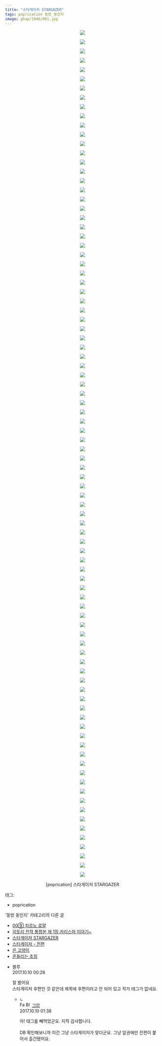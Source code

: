 ```yaml
---
title: "스타게이저 STARGAZER"
tags: poprication 동방_동인지
image: ghap/1946/001.jpg
---
```

<div class="article">
<p style="text-align: center; clear: none; float: none;"><img src="{{ site.nasurl }}/ghap/1946/001.jpg"/></p>
<p style="text-align: center; clear: none; float: none;"><img src="{{ site.nasurl }}/ghap/1946/002.jpg"/></p>
<p style="text-align: center; clear: none; float: none;"><img src="{{ site.nasurl }}/ghap/1946/003.jpg"/></p>
<p style="text-align: center; clear: none; float: none;"><img src="{{ site.nasurl }}/ghap/1946/004.jpg"/></p>
<p style="text-align: center; clear: none; float: none;"><img src="{{ site.nasurl }}/ghap/1946/005.jpg"/></p>
<p style="text-align: center; clear: none; float: none;"><img src="{{ site.nasurl }}/ghap/1946/006.jpg"/></p>
<p style="text-align: center; clear: none; float: none;"><img src="{{ site.nasurl }}/ghap/1946/007.jpg"/></p>
<p style="text-align: center; clear: none; float: none;"><img src="{{ site.nasurl }}/ghap/1946/008.jpg"/></p>
<p style="text-align: center; clear: none; float: none;"><img src="{{ site.nasurl }}/ghap/1946/009.jpg"/></p>
<p style="text-align: center; clear: none; float: none;"><img src="{{ site.nasurl }}/ghap/1946/010.jpg"/></p>
<p style="text-align: center; clear: none; float: none;"><img src="{{ site.nasurl }}/ghap/1946/011.jpg"/></p>
<p style="text-align: center; clear: none; float: none;"><img src="{{ site.nasurl }}/ghap/1946/012.jpg"/></p>
<p style="text-align: center; clear: none; float: none;"><img src="{{ site.nasurl }}/ghap/1946/013.jpg"/></p>
<p style="text-align: center; clear: none; float: none;"><img src="{{ site.nasurl }}/ghap/1946/014.jpg"/></p>
<p style="text-align: center; clear: none; float: none;"><img src="{{ site.nasurl }}/ghap/1946/015.jpg"/></p>
<p style="text-align: center; clear: none; float: none;"><img src="{{ site.nasurl }}/ghap/1946/016.jpg"/></p>
<p style="text-align: center; clear: none; float: none;"><img src="{{ site.nasurl }}/ghap/1946/017.jpg"/></p>
<p style="text-align: center; clear: none; float: none;"><img src="{{ site.nasurl }}/ghap/1946/018.jpg"/></p>
<p style="text-align: center; clear: none; float: none;"><img src="{{ site.nasurl }}/ghap/1946/019.jpg"/></p>
<p style="text-align: center; clear: none; float: none;"><img src="{{ site.nasurl }}/ghap/1946/020.jpg"/></p>
<p style="text-align: center; clear: none; float: none;"><img src="{{ site.nasurl }}/ghap/1946/021.jpg"/></p>
<p style="text-align: center; clear: none; float: none;"><img src="{{ site.nasurl }}/ghap/1946/022.jpg"/></p>
<p style="text-align: center; clear: none; float: none;"><img src="{{ site.nasurl }}/ghap/1946/023.jpg"/></p>
<p style="text-align: center; clear: none; float: none;"><img src="{{ site.nasurl }}/ghap/1946/024.jpg"/></p>
<p style="text-align: center; clear: none; float: none;"><img src="{{ site.nasurl }}/ghap/1946/025.jpg"/></p>
<p style="text-align: center; clear: none; float: none;"><img src="{{ site.nasurl }}/ghap/1946/026.jpg"/></p>
<p style="text-align: center; clear: none; float: none;"><img src="{{ site.nasurl }}/ghap/1946/027.jpg"/></p>
<p style="text-align: center; clear: none; float: none;"><img src="{{ site.nasurl }}/ghap/1946/028.jpg"/></p>
<p style="text-align: center; clear: none; float: none;"><img src="{{ site.nasurl }}/ghap/1946/029.jpg"/></p>
<p style="text-align: center; clear: none; float: none;"><img src="{{ site.nasurl }}/ghap/1946/030.jpg"/></p>
<p style="text-align: center; clear: none; float: none;"><img src="{{ site.nasurl }}/ghap/1946/031.jpg"/></p>
<p style="text-align: center; clear: none; float: none;"><img src="{{ site.nasurl }}/ghap/1946/032.jpg"/></p>
<p style="text-align: center; clear: none; float: none;"><img src="{{ site.nasurl }}/ghap/1946/033.jpg"/></p>
<p style="text-align: center; clear: none; float: none;"><img src="{{ site.nasurl }}/ghap/1946/034.jpg"/></p>
<p style="text-align: center; clear: none; float: none;"><img src="{{ site.nasurl }}/ghap/1946/035.jpg"/></p>
<p style="text-align: center; clear: none; float: none;"><img src="{{ site.nasurl }}/ghap/1946/036.jpg"/></p>
<p style="text-align: center; clear: none; float: none;"><img src="{{ site.nasurl }}/ghap/1946/037.jpg"/></p>
<p style="text-align: center; clear: none; float: none;"><img src="{{ site.nasurl }}/ghap/1946/038.jpg"/></p>
<p style="text-align: center; clear: none; float: none;"><img src="{{ site.nasurl }}/ghap/1946/039.jpg"/></p>
<p style="text-align: center; clear: none; float: none;"><img src="{{ site.nasurl }}/ghap/1946/040.jpg"/></p>
<p style="text-align: center; clear: none; float: none;"><img src="{{ site.nasurl }}/ghap/1946/041.jpg"/></p>
<p style="text-align: center; clear: none; float: none;"><img src="{{ site.nasurl }}/ghap/1946/042.jpg"/></p>
<p style="text-align: center; clear: none; float: none;"><img src="{{ site.nasurl }}/ghap/1946/043.jpg"/></p>
<p style="text-align: center; clear: none; float: none;"><img src="{{ site.nasurl }}/ghap/1946/044.jpg"/></p>
<p style="text-align: center; clear: none; float: none;"><img src="{{ site.nasurl }}/ghap/1946/045.jpg"/></p>
<p style="text-align: center; clear: none; float: none;"><img src="{{ site.nasurl }}/ghap/1946/046.jpg"/></p>
<p style="text-align: center; clear: none; float: none;"><img src="{{ site.nasurl }}/ghap/1946/047.jpg"/></p>
<p style="text-align: center; clear: none; float: none;"><img src="{{ site.nasurl }}/ghap/1946/048.jpg"/></p>
<p style="text-align: center; clear: none; float: none;"><img src="{{ site.nasurl }}/ghap/1946/049.jpg"/></p>
<p style="text-align: center; clear: none; float: none;"><img src="{{ site.nasurl }}/ghap/1946/050.jpg"/></p>
<p style="text-align: center; clear: none; float: none;"><img src="{{ site.nasurl }}/ghap/1946/051.jpg"/></p>
<p style="text-align: center; clear: none; float: none;"><img src="{{ site.nasurl }}/ghap/1946/052.jpg"/></p>
<p style="text-align: center; clear: none; float: none;"><img src="{{ site.nasurl }}/ghap/1946/053.jpg"/></p>
<p style="text-align: center; clear: none; float: none;"><img src="{{ site.nasurl }}/ghap/1946/054.jpg"/></p>
<p style="text-align: center; clear: none; float: none;"><img src="{{ site.nasurl }}/ghap/1946/055.jpg"/></p>
<p style="text-align: center; clear: none; float: none;"><img src="{{ site.nasurl }}/ghap/1946/056.jpg"/></p>
<p style="text-align: center; clear: none; float: none;"><img src="{{ site.nasurl }}/ghap/1946/057.jpg"/></p>
<p style="text-align: center; clear: none; float: none;"><img src="{{ site.nasurl }}/ghap/1946/058.jpg"/></p>
<p style="text-align: center; clear: none; float: none;"><img src="{{ site.nasurl }}/ghap/1946/059.jpg"/></p>
<p style="text-align: center; clear: none; float: none;"><img src="{{ site.nasurl }}/ghap/1946/060.jpg"/></p>
<p style="text-align: center; clear: none; float: none;"><img src="{{ site.nasurl }}/ghap/1946/061.jpg"/></p>
<p style="text-align: center; clear: none; float: none;"><img src="{{ site.nasurl }}/ghap/1946/062.jpg"/></p>
<p style="text-align: center; clear: none; float: none;"><img src="{{ site.nasurl }}/ghap/1946/063.jpg"/></p>
<p style="text-align: center; clear: none; float: none;"><img src="{{ site.nasurl }}/ghap/1946/064.jpg"/></p>
<p style="text-align: center; clear: none; float: none;"><img src="{{ site.nasurl }}/ghap/1946/065.jpg"/></p>
<p style="text-align: center; clear: none; float: none;"><img src="{{ site.nasurl }}/ghap/1946/066.jpg"/></p>
<p style="text-align: center; clear: none; float: none;"><img src="{{ site.nasurl }}/ghap/1946/067.jpg"/></p>
<p style="text-align: center; clear: none; float: none;"><img src="{{ site.nasurl }}/ghap/1946/068.jpg"/></p>
<p style="text-align: center; clear: none; float: none;"><img src="{{ site.nasurl }}/ghap/1946/069.jpg"/></p>
<p style="text-align: center; clear: none; float: none;"><img src="{{ site.nasurl }}/ghap/1946/070.jpg"/></p>
<p style="text-align: center; clear: none; float: none;"><img src="{{ site.nasurl }}/ghap/1946/071.jpg"/></p>
<p style="text-align: center; clear: none; float: none;"><img src="{{ site.nasurl }}/ghap/1946/072.jpg"/></p>
<p style="text-align: center; clear: none; float: none;"><img src="{{ site.nasurl }}/ghap/1946/073.jpg"/></p>
<p style="text-align: center; clear: none; float: none;"><img src="{{ site.nasurl }}/ghap/1946/074.jpg"/></p>
<p style="text-align: center; clear: none; float: none;"><img src="{{ site.nasurl }}/ghap/1946/075.jpg"/></p>
<p style="text-align: center; clear: none; float: none;"><img src="{{ site.nasurl }}/ghap/1946/076.jpg"/></p>
<p style="text-align: center; clear: none; float: none;"><img src="{{ site.nasurl }}/ghap/1946/077.jpg"/></p>
<p style="text-align: center; clear: none; float: none;"><img src="{{ site.nasurl }}/ghap/1946/078.jpg"/></p>
<p style="text-align: center; clear: none; float: none;"><img src="{{ site.nasurl }}/ghap/1946/079.jpg"/></p>
<p style="text-align: center; clear: none; float: none;"><img src="{{ site.nasurl }}/ghap/1946/080.jpg"/></p>
<p style="text-align: center; clear: none; float: none;"><img src="{{ site.nasurl }}/ghap/1946/081.jpg"/></p>
<p style="text-align: center; clear: none; float: none;"><img src="{{ site.nasurl }}/ghap/1946/082.jpg"/></p>
<p style="text-align: center; clear: none; float: none;"><img src="{{ site.nasurl }}/ghap/1946/083.jpg"/></p>
<p style="text-align: center; clear: none; float: none;"><img src="{{ site.nasurl }}/ghap/1946/084.jpg"/></p>
<p style="text-align: center; clear: none; float: none;"><img src="{{ site.nasurl }}/ghap/1946/085.jpg"/></p>
<p style="text-align: center; clear: none; float: none;"><img src="{{ site.nasurl }}/ghap/1946/086.jpg"/></p>
<p style="text-align: center; clear: none; float: none;"><img src="{{ site.nasurl }}/ghap/1946/087.jpg"/></p>
<p style="text-align: center; clear: none; float: none;"><img src="{{ site.nasurl }}/ghap/1946/088.jpg"/></p>
<p style="text-align: center; clear: none; float: none;"><img src="{{ site.nasurl }}/ghap/1946/089.jpg"/></p>
<p style="text-align: center; clear: none; float: none;"><img src="{{ site.nasurl }}/ghap/1946/090.jpg"/></p>
<p style="text-align: center; clear: none; float: none;"><img src="{{ site.nasurl }}/ghap/1946/091.jpg"/></p>
<p style="text-align: center; clear: none; float: none;"><img src="{{ site.nasurl }}/ghap/1946/092.jpg"/></p>
<p style="text-align: center; clear: none; float: none;">[poprication] 스타게이저 STARGAZER</p>
</div><div class="tagTrail">
<p>태그: </p>
<ul>
<li>poprication</li>
</ul>
</div><div class="another">
<p>'동방 동인지' 카테고리의 다른 글</p>
<ul>
<li><a href="/2016-08-31-ghap_1948">00⑨ 치르노 로얄</a></li>
<li><a href="/2016-08-31-ghap_1947">히토리 전작 통합본 제 1장.카리스마 이야기~</a></li>
<li><a href="/2016-08-31-ghap_1946">스타게이저 STARGAZER</a></li>
<li><a href="/2016-08-31-ghap_1945">스타게이저 - 전편</a></li>
<li><a href="/2016-08-31-ghap_1944">은 고양이</a></li>
<li><a href="/2016-08-31-ghap_1943">흔들리는 초침</a></li>
</ul>
</div><div class="cb_module cb_fluid">
<div class="cb_wrt cb_profile">
<div class="comment">
<ul>
<li class="cb_thumb_off" id="comment15101463">
<div class="cb_comment_area">
<div class="cb_info_area">
<div class="cb_section">
<span class="cb_nick_name">블루</span>
</div>
<div class="cb_section">
<span class="cb_date">2017.10.10 00:28 </span>
</div>
</div>
<div class="cb_dsc_comment">
<p class="cb_dsc">
											잘 봤어요<br/>
스타게이저 후편인 것 같은데 제목에 후편이라고 안 되어 있고 작가 태그가 없네요.
										</p>
</div>
<ul>
<li class="cb_thumb_off" id="comment15101496">
<span class="cb_bu_subnode">ㄴ</span>
<div class="cb_comment_area">
<div class="cb_info_area">
<div class="cb_section">
<span class="cb_nick_name"><img alt="Favicon of https://ghaptouhou.tistory.com" height="16" onerror="this.onerror=null;this.parentNode.removeChild(this)" src="https://ghaptouhou.tistory.com/favicon.ico" width="16"/> <img alt="BlogIcon" height="16" onerror="this.parentNode.removeChild(this)" src="https://ghaptouhou.tistory.com/index.gif" width="16"/> <a href="https://ghaptouhou.tistory.com" onclick="return openLinkInNewWindow(this)"> 그압</a><span class="tistoryProfileLayerTrigger" onclick='TistoryProfile.show(event, this, {"title":"\uc800\uae30 \uc774\uac70 \ub098\uc911\uc5d0 \uc218\uc815 \uac00\ub2a5\ud558\ub098\uc694","url":"https:\/\/ghap.tistory.com","nickname":"\uadf8\uc555","items":[]}); return false;'></span></span>
</div>
<div class="cb_section">
<span class="cb_date">2017.10.10 01:38 </span>
</div>
</div>
<div class="cb_dsc_comment">
<p class="cb_dsc">
																아! 태그를 빼먹었군요. 지적 감사합니다.<br/>
<br/>
DB 확인해보니까 이건 그냥 스타게이저가 맞더군요. 그냥 앞권에만 전편이 붙어서 출간됐어요.
															</p>
</div>
</div>
</li>
</ul>
</div></li>
</ul>
</div>
</div><!-- commentList close -->
</div>